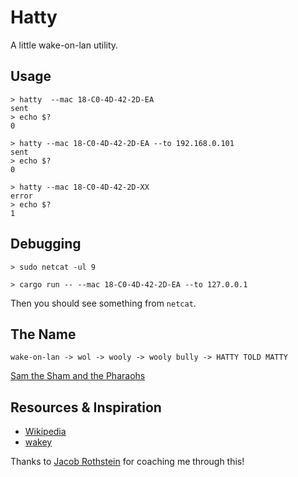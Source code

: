 # Hatty

A little wake-on-lan utility.

## Usage

```
> hatty  --mac 18-C0-4D-42-2D-EA
sent
> echo $?
0

> hatty --mac 18-C0-4D-42-2D-EA --to 192.168.0.101
sent
> echo $?
0

> hatty --mac 18-C0-4D-42-2D-XX
error
> echo $?
1
```

## Debugging

```
> sudo netcat -ul 9
```

```
> cargo run -- --mac 18-C0-4D-42-2D-EA --to 127.0.0.1
```

Then you should see something from `netcat`.

## The Name

```
wake-on-lan -> wol -> wooly -> wooly bully -> HATTY TOLD MATTY
```
[Sam the Sham and the Pharaohs](https://www.youtube.com/watch?v=uE_MpQhgtQ8)

## Resources & Inspiration

* [Wikipedia](https://en.wikipedia.org/wiki/Wake-on-LAN#Magic_packet)
* [wakey](https://github.com/LesnyRumcajs/wakey)

Thanks to [Jacob Rothstein](https://jbr.me/) for coaching me through this!
